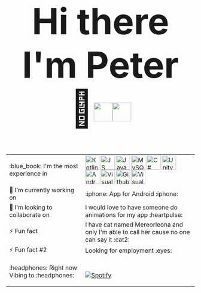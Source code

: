 <h1 align="center" style="font-size:10vw">
   Hi there I'm Peter 👋<img width="50px" src="https://upload.wikimedia.org/wikipedia/en/thumb/1/12/Flag_of_Poland.svg/1200px-Flag_of_Poland.svg.png" /><img width="50px" src="https://upload.wikimedia.org/wikipedia/commons/thumb/f/f2/Flag_of_Great_Britain_%281707%E2%80%931800%29.svg/2560px-Flag_of_Great_Britain_%281707%E2%80%931800%29.svg.png" />
</h1>
  
<table> 
   <tr>
   <td>
      :blue_book: I'm the most experience in
   </td>
   <td>
      <img align="left" alt="Kotlin" width="38px" src="https://upload.wikimedia.org/wikipedia/commons/7/74/Kotlin_Icon.png" />
      <img align="left" alt="JS" width="38px" src="https://upload.wikimedia.org/wikipedia/commons/thumb/9/99/Unofficial_JavaScript_logo_2.svg/480px-   Unofficial_JavaScript_logo_2.svg.png" />
      <img align="left" alt="Java" width="38px" src="https://logoeps.com/wp-content/uploads/2011/06/java-logo-vector.png" />
      <img align="left" alt="MySQL" width="38px" src="https://brandslogos.com/wp-content/uploads/images/large/mysql-logo-1.png" />
      <img align="left" alt="C#" width="38px" src="https://seeklogo.com/images/C/c-sharp-c-logo-02F17714BA-seeklogo.com.png" />
      <img align="left" alt="Unity" width="38px" src="https://brandslogos.com/wp-content/uploads/images/large/unity-logo.png" />
      <img align="left" alt="AndroidStudio" width="38px" src="https://upload.wikimedia.org/wikipedia/commons/thumb/e/e3/Android_Studio_Icon_%282014-2019%29.svg/1200px-Android_Studio_Icon_%282014-2019%29.svg.png" />
      <img align="left" alt="VisualStudioCode" width="38px" src="https://upload.wikimedia.org/wikipedia/commons/thumb/9/9a/Visual_Studio_Code_1.35_icon.svg/1024px-Visual_Studio_Code_1.35_icon.svg.png" />
      <img align="left" alt="Github" width="38px" src="https://upload.wikimedia.org/wikipedia/commons/thumb/9/91/Octicons-mark-github.svg/2048px-Octicons-mark-github.svg.png" />
      <img align="left" alt="VisualStudio" width="38px" src="https://upload.wikimedia.org/wikipedia/commons/thumb/5/59/Visual_Studio_Icon_2019.svg/1200px-Visual_Studio_Icon_2019.svg.png" />
   </td>
   <tr>
   <td>
            🔭 I’m currently working on 
   </td>
   <td>
           :iphone: App for Android :iphone:
   </td>
   <tr>
   <td>
            👯 I’m looking to collaborate on
   </td>
   <td>
           I would love to have someone do animations for my app :heartpulse: 
   </td>
   <tr>
   <td>
           ⚡ Fun fact 
   </td>
   <td>
            I have cat named Mereorleona and only I'm able to call her cause no one can say it :cat2:
   </td>
         <tr>
   <td>
          ⚡ Fun fact #2
   </td>
   <td>
          Looking for employment :eyes:  
   </td>
   <tr>
   <td>
     :headphones: Right now Vibing to :headphones:
   </td>
   <td>
    
   &nbsp; <br>   [![Spotify](https://novatorem-alpha-green.vercel.app/api/spotify)](https://open.spotify.com/user/11125642620)
    
   </td>
   </table>



